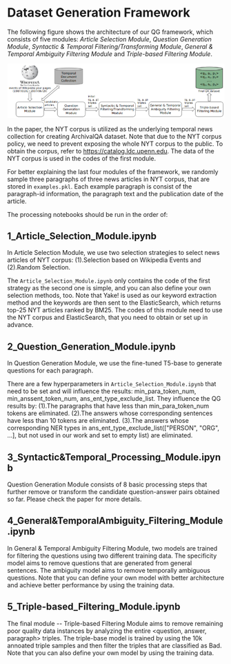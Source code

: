# Dataset Generation Framework

The following figure shows the architecture of our QG framework, which consists of five modules: <em>Article Selection Module</em>, <em>Question Generation Module</em>, <em>Syntactic & Temporal Filtering/Transforming Module</em>, <em>General & Temporal Ambiguity Filtering Module</em> and <em>Triple-based Filtering Module</em>.
<p align="center">
  <img src="Figures/QG_Framework.png">
</p>

In the paper, the NYT corpus is utilized as the underlying temporal news collection for creating ArchivalQA dataset. Note that due to the NYT corpus policy, we need to prevent exposing the whole NYT corpus to the public. To obtain the corpus, refer to https://catalog.ldc.upenn.edu. The data of the NYT corpus is used in the codes of the first module.

For better explaining the last four modules of the framework, we randomly sample three paragraphs of three news articles in NYT corpus, that are stored in `examples.pkl`. Each example paragraph is consist of the paragraph-id information, the paragraph text and the publication date of the article.

The processing notebooks should be run in the order of:
## 1_Article_Selection_Module.ipynb
In Article Selection Module, we use two selection strategies to select news articles of NYT corpus: (1).Selection based on Wikipedia Events and (2).Random Selection. 

The `Article_Selection_Module.ipynb` only contains the code of the first strategy as the second one is simple, and you can also define your own selection methods, too. Note that Yake! is used as our keyword extraction method and the keywords are then sent to the ElasticSearch, which returns top-25 NYT articles ranked by BM25. The codes of this module need to use the NYT corpus and ElasticSearch, that you need to obtain or set up in advance.

## 2_Question_Generation_Module.ipynb
In Question Generation Module, we use the fine-tuned T5-base to generate questions for each paragraph.

There are a few hyperparameters in `Article_Selection_Module.ipynb` that need to be set and will influence the results: min_para_token_num, min_anssent_token_num, ans_ent_type_exclude_list. They influence the QG results by: (1).The paragraphs that have less than min_para_token_num tokens are eliminated. (2).The answers whose corresponding sentences have less than 10 tokens are eliminated. (3).The answers whose corresponding NER types in ans_ent_type_exclude_list(["PERSON", "ORG", ...], but not used in our work and set to empty list) are eliminated.

## 3_Syntactic&Temporal_Processing_Module.ipynb
Question Generation Module consists of 8 basic processing steps that further remove or transform the candidate question-answer pairs obtained so far. Please check the paper for more details.

## 4_General&TemporalAmbiguity_Filtering_Module.ipynb
In General & Temporal Ambiguity Filtering Module, two models are trained for filtering the questions using two different training data. The specificity model aims to remove questions that are generated from general sentences. The ambiguity model aims to remove temporally ambiguous questions. Note that you can define your own model with better architecture and achieve better performance by using the training data.

## 5_Triple-based_Filtering_Module.ipynb
The final module -- Triple-based Filtering Module aims to remove remaining poor quality data instances by analyzing the entire <question, answer, paragraph> triples. The triple-base model is trained by using the 10k annoated triple samples and then filter the triples that are classified as Bad. Note that you can also define your own model by using the training data.
